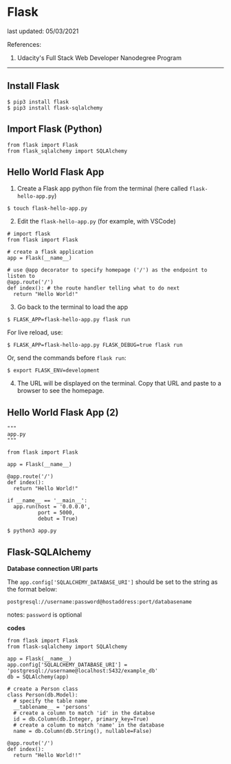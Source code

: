 # Flask

last updated: 05/03/2021

References:

1. Udacity's Full Stack Web Developer Nanodegree Program

---

## Install Flask

```
$ pip3 install flask
$ pip3 install flask-sqlalchemy
```

## Import Flask (Python)

```python3
from flask import Flask
from flask_sqlalchemy import SQLAlchemy
```

## Hello World Flask App

1. Create a Flask app python file from the terminal (here called `flask-hello-app.py`)

```
$ touch flask-hello-app.py
```

2. Edit the `flask-hello-app.py` (for example, with VSCode)

```python3
# import flask
from flask import Flask

# create a flask application
app = Flask(__name__)

# use @app decorator to specify homepage ('/') as the endpoint to listen to
@app.route('/')
def index(): # the route handler telling what to do next
  return "Hello World!"
```

3. Go back to the terminal to load the app

```
$ FLASK_APP=flask-hello-app.py flask run
```

For live reload, use:

```
$ FLASK_APP=flask-hello-app.py FLASK_DEBUG=true flask run
```

Or, send the commands before `flask run`:

```
$ export FLASK_ENV=development
```

4. The URL will be displayed on the terminal. Copy that URL and paste to a browser to see the homepage.

## Hello World Flask App (2)

```python3
"""
app.py
"""

from flask import Flask

app = Flask(__name__)

@app.route('/')
def index():
  return "Hello World!"
  
if __name__ == '__main__':
  app.run(host = '0.0.0.0',
          port = 5000,
          debut = True)
```

```
$ python3 app.py
```

## Flask-SQLAlchemy

**Database connection URI parts**

The `app.config['SQLALCHEMY_DATABASE_URI']` should be set to the string as the format below:

`postgresql://username:password@hostaddress:port/databasename`

notes: `password` is optional


**codes**

```python3
from flask import Flask
from flask-sqlalchemy import SQLAlchemy

app = Flask(__name__)
app.config['SQLALCHEMY_DATABASE_URI'] = 'postgresql://username@localhost:5432/example_db'
db = SQLAlchemy(app)

# create a Person class
class Person(db.Model):
  # specify the table name 
  __tablename__ = 'persons'
  # create a column to match 'id' in the databse
  id = db.Column(db.Integer, primary_key=True)
  # create a column to match 'name' in the database
  name = db.Column(db.String(), nullable=False)

@app.route('/')
def index():
  return "Hello World!!"


```
